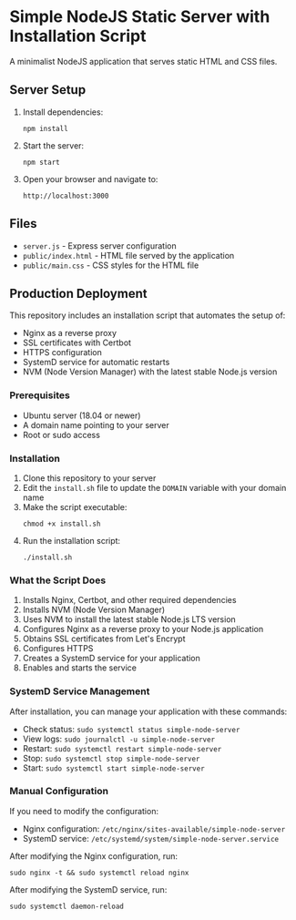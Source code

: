 # Simple NodeJS Static Server with Installation Script

A minimalist NodeJS application that serves static HTML and CSS files.

## Server Setup

1. Install dependencies:
   ```
   npm install
   ```

2. Start the server:
   ```
   npm start
   ```

3. Open your browser and navigate to:
   ```
   http://localhost:3000
   ```

## Files

- `server.js` - Express server configuration
- `public/index.html` - HTML file served by the application
- `public/main.css` - CSS styles for the HTML file

## Production Deployment

This repository includes an installation script that automates the setup of:
- Nginx as a reverse proxy
- SSL certificates with Certbot
- HTTPS configuration
- SystemD service for automatic restarts
- NVM (Node Version Manager) with the latest stable Node.js version

### Prerequisites

- Ubuntu server (18.04 or newer)
- A domain name pointing to your server
- Root or sudo access

### Installation

1. Clone this repository to your server
2. Edit the `install.sh` file to update the `DOMAIN` variable with your domain name
3. Make the script executable:
   ```
   chmod +x install.sh
   ```
4. Run the installation script:
   ```
   ./install.sh
   ```

### What the Script Does

1. Installs Nginx, Certbot, and other required dependencies
2. Installs NVM (Node Version Manager)
3. Uses NVM to install the latest stable Node.js LTS version
4. Configures Nginx as a reverse proxy to your Node.js application
5. Obtains SSL certificates from Let's Encrypt
6. Configures HTTPS
7. Creates a SystemD service for your application
8. Enables and starts the service

### SystemD Service Management

After installation, you can manage your application with these commands:

- Check status: `sudo systemctl status simple-node-server`
- View logs: `sudo journalctl -u simple-node-server`
- Restart: `sudo systemctl restart simple-node-server`
- Stop: `sudo systemctl stop simple-node-server`
- Start: `sudo systemctl start simple-node-server`

### Manual Configuration

If you need to modify the configuration:

- Nginx configuration: `/etc/nginx/sites-available/simple-node-server`
- SystemD service: `/etc/systemd/system/simple-node-server.service`

After modifying the Nginx configuration, run:
```
sudo nginx -t && sudo systemctl reload nginx
```

After modifying the SystemD service, run:
```
sudo systemctl daemon-reload
``` 